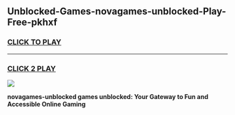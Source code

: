
## Unblocked-Games-novagames-unblocked-Play-Free-pkhxf
<h3>
<a href="https://premium76.site?title=novagames-unblocked&ref=18A1">CLICK TO PLAY</a></h3>
<hr>

<h3>
<a href="https://premium76.site?title=novagames-unblocked&ref=18A1">CLICK 2 PLAY</a>
  
</h3>

<a href="https://premium76.site?title=novagames-unblocked&ref=18A1"><img src="https://clearcache.store/games.png"></a>


**novagames-unblocked games unblocked: Your Gateway to Fun and Accessible Online Gaming**
